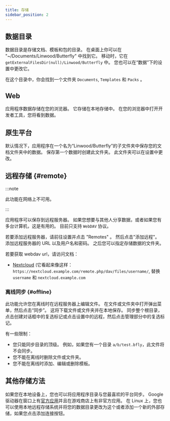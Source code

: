 ```yaml
---
title: 存储
sidebar_position: 2
---
```


## 数据目录

数据目录是存储文档、模板和包的目录。
在桌面上你可以在 "~/Documents/Linwood/Butterfly" 中找到它。
移动时，它在 `getExternalFilesDir(null)/Linwood/Butterfly` 中。
您也可以在“数据”下的设置中更改它。

在这个目录中，你会找到一个文件夹 `Documents`, `Templates` 和 `Packs` 。

## Web

应用程序数据存储在您的浏览器。 它存储在本地存储中。
在您的浏览器中打开开发者工具，您将看到数据。

## 原生平台

默认情况下，应用程序在一个名为“Linwood/Butterfly”的子文件夹中保存您的文档文件夹中的数据。 保存第一个数据时创建此文件夹。 此文件夹可以在设置中更改。

## 远程存储 {#remote}

:::note

此功能在网络上不可用。

:::

应用程序可以保存到远程服务器。 如果您想要与其他人分享数据，或者如果您有多台计算机，这是有用的。 目前只支持 `WebDAV` 协议。

若要添加远程服务器，请前往设置并点击 "Remotes" 。 然后点击"添加远程"。
添加远程服务器的 URL 以及用户名和密码。 之后您可以指定存储数据的文件夹。

若要获取 webdav url，请访问文档：

- [Nextcloud](https://docs.nextcloud.com/serverura/user_manual/en/files/access_webdav.html) (它看起来像这样：`https://nextcloud.example.com/remote.php/dav/files/username/`, 替换`username` 和 `nextcloud.example.com`

### 离线同步 {#offline}

此功能允许您在离线时在远程服务器上编辑文件。
在文件或文件夹中打开弹出菜单，然后点击“同步”。 这将下载文件或文件夹并在本地保存。 同步整个根目录， 点击创建对话框中的复选标记或点击设置中的远程，然后点击管理部分中的复选标记。

有一些限制：

- 您只能同步目录的顶级。 例如，如果您有一个目录 `a/b/test.bfly`，此文件将不会同步。
- 您不能在离线时删除文件或文件夹。
- 您不能在离线时添加、编辑或删除模板。

## 其他存储方法

如果您在本地设备上，您也可以将应用程序目录与您最喜欢的平台同步。
Google 驱动器在窗口上有[官方应用](https://www.google.com/drive/download/)并且在游戏商店上有非官方应用。
在 Linux 上，您也可以使用本地远程存储系统并将您的数据目录更改为这个或者添加一个新的外部存储，如果您点击添加连接按钮。
